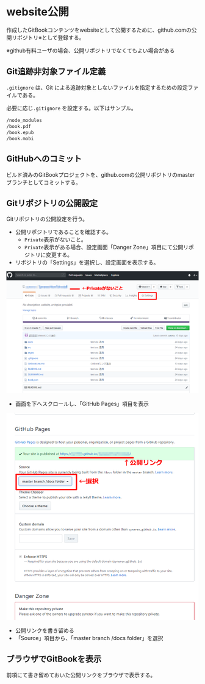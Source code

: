 # website公開

作成したGitBookコンテンツをwebsiteとして公開するために、github.comの公開リポジトリ※として登録する。

※github有料ユーザの場合、公開リポジトリでなくてもよい場合がある

## Git追跡非対象ファイル定義

`.gitignore` は、Git による追跡対象としないファイルを指定するための設定ファイルである。

必要に応じ`.gitignore` を設定する。以下はサンプル。

```.gitignore
/node_modules
/book.pdf
/book.epub
/book.mobi
```



## GitHubへのコミット

ビルド済みのGitBookプロジェクトを、github.comの公開リポジトリのmasterブランチとしてコミットする。



## Gitリポジトリの公開設定

Gitリポジトリの公開設定を行う。

- 公開リポジトリであることを確認する。
  - `Private`表示がないこと。
  - `Private`表示がある場合、設定画面「Danger Zone」項目にて公開リポジトリに変更する。
- リポジトリの「Settings」を選択し、設定画面を表示する。

![](..\img\gitset1.png)

- 画面を下へスクロールし、「GitHub Pages」項目を表示

![](..\img\gitset2.png)

- 公開リンクを書き留める
- 「Source」項目から、「master branch /docs folder」を選択



## ブラウザでGitBookを表示

前項にて書き留めておいた公開リンクをブラウザで表示する。



